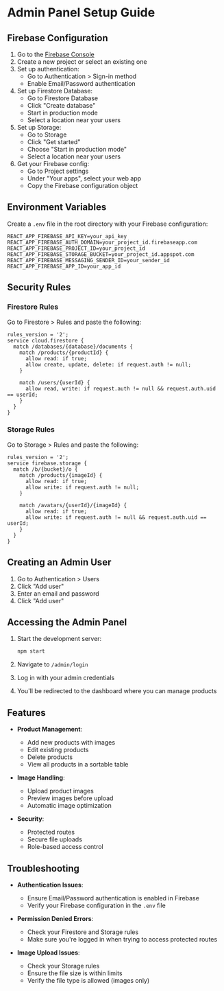 # Admin Panel Setup Guide

## Firebase Configuration

1. Go to the [Firebase Console](https://console.firebase.google.com/)
2. Create a new project or select an existing one
3. Set up authentication:
   - Go to Authentication > Sign-in method
   - Enable Email/Password authentication
4. Set up Firestore Database:
   - Go to Firestore Database
   - Click "Create database"
   - Start in production mode
   - Select a location near your users
5. Set up Storage:
   - Go to Storage
   - Click "Get started"
   - Choose "Start in production mode"
   - Select a location near your users
6. Get your Firebase config:
   - Go to Project settings
   - Under "Your apps", select your web app
   - Copy the Firebase configuration object

## Environment Variables

Create a `.env` file in the root directory with your Firebase configuration:

```env
REACT_APP_FIREBASE_API_KEY=your_api_key
REACT_APP_FIREBASE_AUTH_DOMAIN=your_project_id.firebaseapp.com
REACT_APP_FIREBASE_PROJECT_ID=your_project_id
REACT_APP_FIREBASE_STORAGE_BUCKET=your_project_id.appspot.com
REACT_APP_FIREBASE_MESSAGING_SENDER_ID=your_sender_id
REACT_APP_FIREBASE_APP_ID=your_app_id
```

## Security Rules

### Firestore Rules

Go to Firestore > Rules and paste the following:

```
rules_version = '2';
service cloud.firestore {
  match /databases/{database}/documents {
    match /products/{productId} {
      allow read: if true;
      allow create, update, delete: if request.auth != null;
    }
    
    match /users/{userId} {
      allow read, write: if request.auth != null && request.auth.uid == userId;
    }
  }
}
```

### Storage Rules

Go to Storage > Rules and paste the following:

```
rules_version = '2';
service firebase.storage {
  match /b/{bucket}/o {
    match /products/{imageId} {
      allow read: if true;
      allow write: if request.auth != null;
    }
    
    match /avatars/{userId}/{imageId} {
      allow read: if true;
      allow write: if request.auth != null && request.auth.uid == userId;
    }
  }
}
```

## Creating an Admin User

1. Go to Authentication > Users
2. Click "Add user"
3. Enter an email and password
4. Click "Add user"

## Accessing the Admin Panel

1. Start the development server:
   ```bash
   npm start
   ```

2. Navigate to `/admin/login`
3. Log in with your admin credentials
4. You'll be redirected to the dashboard where you can manage products

## Features

- **Product Management**:
  - Add new products with images
  - Edit existing products
  - Delete products
  - View all products in a sortable table

- **Image Handling**:
  - Upload product images
  - Preview images before upload
  - Automatic image optimization

- **Security**:
  - Protected routes
  - Secure file uploads
  - Role-based access control

## Troubleshooting

- **Authentication Issues**:
  - Ensure Email/Password authentication is enabled in Firebase
  - Verify your Firebase configuration in the `.env` file

- **Permission Denied Errors**:
  - Check your Firestore and Storage rules
  - Make sure you're logged in when trying to access protected routes

- **Image Upload Issues**:
  - Check your Storage rules
  - Ensure the file size is within limits
  - Verify the file type is allowed (images only)
